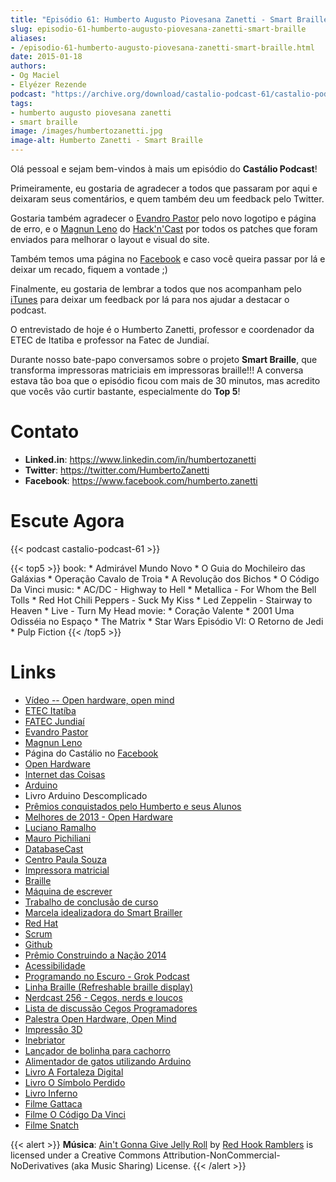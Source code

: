 ```yaml
---
title: "Episódio 61: Humberto Augusto Piovesana Zanetti - Smart Braille"
slug: episodio-61-humberto-augusto-piovesana-zanetti-smart-braille
aliases:
- /episodio-61-humberto-augusto-piovesana-zanetti-smart-braille.html
date: 2015-01-18
authors:
- Og Maciel
- Elyézer Rezende
podcast: "https://archive.org/download/castalio-podcast-61/castalio-podcast-61.mp3"
tags:
- humberto augusto piovesana zanetti
- smart braille
image: /images/humbertozanetti.jpg
image-alt: Humberto Zanetti - Smart Braille
---
```


Olá pessoal e sejam bem-vindos à mais um episódio do **Castálio Podcast**!

Primeiramente, eu gostaria de agradecer a todos que passaram por aqui e
deixaram seus comentários, e quem também deu um feedback pelo Twitter.

Gostaria também agradecer o [Evandro Pastor](http://www.quartoestudio.com/)
pelo novo logotipo e página de erro, e o [Magnun
Leno](https://www.google.com/+MagnunLeno) do
[Hack\'n\'Cast](http://mindbending.org/pt/category/hack-n-cast) por todos os
patches que foram enviados para melhorar o layout e visual do site.

Também temos uma página no [Facebook](https://www.facebook.com/castaliopod) e
caso você queira passar por lá e deixar um recado, fiquem a vontade ;)

Finalmente, eu gostaria de lembrar a todos que nos acompanham pelo
[iTunes](https://itunes.apple.com/us/podcast/castalio-podcast/id446259197) para
deixar um feedback por lá para nos ajudar a destacar o podcast.

O entrevistado de hoje é o Humberto Zanetti, professor e coordenador da ETEC de
Itatiba e professor na Fatec de Jundiaí.

<div class="clearfix"></div>

Durante nosso bate-papo conversamos sobre o projeto **Smart Braille**, que
transforma impressoras matriciais em impressoras braille!!! A conversa estava
tão boa que o episódio ficou com mais de 30 minutos, mas acredito que vocês vão
curtir bastante, especialmente do **Top 5**!

# Contato

- **Linked.in**: <https://www.linkedin.com/in/humbertozanetti>
- **Twitter**: <https://twitter.com/HumbertoZanetti>
- **Facebook**: <https://www.facebook.com/humberto.zanetti>

# Escute Agora

{{< podcast castalio-podcast-61 >}}

{{< top5 >}}
book:
    * Admirável Mundo Novo
    * O Guia do Mochileiro das Galáxias
    * Operação Cavalo de Troia
    * A Revolução dos Bichos
    * O Código Da Vinci
music:
    * AC/DC - Highway to Hell
    * Metallica - For Whom the Bell Tolls
    * Red Hot Chili Peppers - Suck My Kiss
    * Led Zeppelin - Stairway to Heaven
    * Live - Turn My Head
movie:
    * Coração Valente
    * 2001 Uma Odisséia no Espaço
    * The Matrix
    * Star Wars Episódio VI: O Retorno de Jedi
    * Pulp Fiction
{{< /top5 >}}

# Links

- [Vídeo -- Open hardware, open mind](http://imasters.com.br/open-hardware-2/video-open-hardware-open-mind-7masters/)
- [ETEC Itatí­ba](http://www.rosaperrone.com.br/)
- [FATEC Jundiaí­](http://www.fatecjd.edu.br/site/)
- [Evandro Pastor](http://www.quartoestudio.com/)
- [Magnun Leno](https://www.google.com/+MagnunLeno)
- Página do Castálio no [Facebook](https://www.facebook.com/castaliopod)
- [Open Hardware](https://pt.wikipedia.org/wiki/Hardware_livre)
- [Internet das Coisas](https://pt.wikipedia.org/wiki/Internet_das_Coisas)
- [Arduino](https://pt.wikipedia.org/wiki/Arduino)
- Livro Arduino Descomplicado
- [Prêmios conquistados pelo Humberto e seus Alunos](http://www.centropaulasouza.sp.gov.br/noticias/2014/dezembro/24_alunos-e-professores-do-centro-paula-souza-conquistam-mais-de-200-medalhas-e-premios-em-2014.asp)
- [Melhores de 2013 - Open Hardware](http://imasters.com.br/desenvolvimento/melhores-de-2013-open-hardware/)
- [Luciano Ramalho](http://castalio.info/luciano-ramalho-oficinas-turing.html)
- [Mauro Pichiliani](http://www.linkedin.com/pub/mauro-pichiliani/17/484/b0a)
- [DatabaseCast](http://imasters.com.br/perfil/databasecast/)
- [Centro Paula Souza](http://centropaulasouza.sp.gov.br/)
- [Impressora matricial](https://pt.wikipedia.org/wiki/Impressora_matricial)
- [Braille](https://pt.wikipedia.org/wiki/Braille)
- [Máquina de escrever](https://pt.wikipedia.org/wiki/M%C3%A1quina_de_escrever)
- [Trabalho de conclusão de curso](https://pt.wikipedia.org/wiki/Trabalho_de_conclus%C3%A3o_de_curso)
- [Marcela idealizadora do Smart Brailler](https://www.facebook.com/marcela.manoela.58)
- [Red Hat](http://www.redhat.com.br)
- [Scrum](https://pt.wikipedia.org/wiki/Scrum)
- [Github](https://github.com/)
- [Prêmio Construindo a Nação 2014](http://www.revista-fatecjd.com.br/retc/index.php/RETC/article/view/191)
- [Acessibilidade](https://pt.wikipedia.org/wiki/Acessibilidade)
- [Programando no Escuro - Grok Podcast](http://www.grokpodcast.com/series/programando-no-escuro/)
- [Linha Braille (Refreshable braille display)](http://en.wikipedia.org/wiki/Refreshable_braille_display)
- [Nerdcast 256 - Cegos, nerds e loucos](http://jovemnerd.com.br/nerdcast/nerdcast-256-cegos-nerds-e-loucos/)
- [Lista de discussão Cegos Programadores](https://groups.google.com/forum/#!forum/cegos_programadores)
- [Palestra Open Hardware, Open Mind](http://setemasters.imasters.com.br/conversas/open-hardware-open-mind/)
- [Impressão 3D](https://pt.wikipedia.org/wiki/Impress%C3%A3o_3D)
- [Inebriator](http://www.theinebriator.com/)
- [Lançador de bolinha para cachorro](https://www.youtube.com/watch?v=4PcL6-mjRNk)
- [Alimentador de gatos utilizando Arduino](https://www.youtube.com/watch?v=YejpfCDh4Lc)
- [Livro A Fortaleza Digital](http://www.goodreads.com/book/show/11125.Digital_Fortress)
- [Livro O Símbolo Perdido](http://www.goodreads.com/book/show/6411961-the-lost-symbol)
- [Livro Inferno](http://www.goodreads.com/book/show/17212231-inferno)
- [Filme Gattaca](http://www.imdb.com/title/tt0119177)
- [Filme O Código Da Vinci](http://www.imdb.com/title/tt0382625)
- [Filme Snatch](http://www.imdb.com/title/tt0208092)

{{< alert >}}
**Música**: [Ain\'t Gonna Give Jelly
Roll](http://freemusicarchive.org/music/Red_Hook_Ramblers/Live__WFMU_on_Antique_Phonograph_Music_Program_with_MAC_Feb_8_2011/Red_Hook_Ramblers_-_12_-_Aint_Gonna_Give_Jelly_Roll)
by [Red Hook Ramblers](http://www.redhookramblers.com/) is licensed under a
Creative Commons Attribution-NonCommercial-NoDerivatives (aka Music Sharing)
License.
{{< /alert >}}
